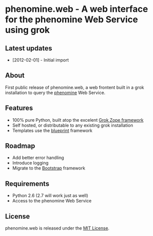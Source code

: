 # phenomine.web - A web interface for the phenomine Web Service using grok

## Latest updates
* [2012-02-01] - Initial import

## About

First public release of phenomine.web, a web frontent built in a grok installation to query the [phenomine][phenomine] Web Service.

## Features
* 100% pure Python, built atop the excelent [Grok Zope framework][grok]
* Self hosted, or distributable to any existing grok installation
* Templates use the [blueprint][bp] framework 

## Roadmap
* Add better error handling
* Introduce logging
* Migrate to the [Bootstrap][bs] framework

## Requirements
* Python 2.6 (2.7 will work just as well)
* Access to the phenomine Web Service

## License

phenomine.web is released under the [MIT License][mit]. 

[mit]: http://www.opensource.org/licenses/mit-license.php
[phenomine]:https://github.com/fsroque/phenomine
[grok]:http://grok.zope.org/
[bp]:http://blueprintcss.org/
[bs]:http://twitter.github.com/bootstrap/